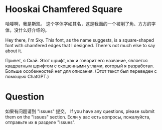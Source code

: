# Hooskai Chamfered Square
哈喽啊，我是斯凯。
这个字体字如其名，这是我画的一个被削了角、方方的字体，没什么好介绍的。

Hey there, I'm Sky.
This font, as the name suggests, is a square-shaped font with chamfered edges that I designed.
There's not much else to say about it.

Привет, я Скай.
Этот шрифт, как и говорит его название, является квадратным шрифтом с скошенными углами, который я разработал.
Больше особенностей нет для описания. (Этот текст был переведен с помощью ChatGPT.)

# Question
如果有问题请到 "Issues" 提交。
If you have any questions, please submit them on the "Issues" section.
Если у вас есть вопросы, пожалуйста, отправьте их в разделе "Issues".
